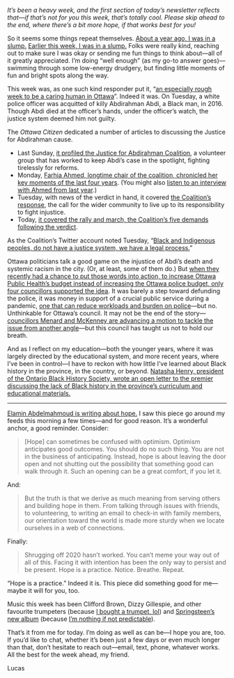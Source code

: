 _It’s been a heavy week, and the first section of today’s newsletter reflects that—if that’s not for you this week, that’s totally cool. Please skip ahead to the end, where there’s a bit more hope, if that works best for you!_

So it seems some things repeat themselves. [About a year ago, I was in a slump.](https://lucascherkewski.com/hit-and-miss/109-slump/) [Earlier this week, I was in a slump.](https://twitter.com/lchski/status/1319423125377994758) Folks were really kind, reaching out to make sure I was okay or sending me fun things to think about—all of it greatly appreciated. I’m doing “well enough” (as my go-to answer goes)—swimming through some low-energy drudgery, but finding little moments of fun and bright spots along the way.

This week was, as one such kind responder put it, “[an especially rough week to be a caring human in Ottawa](https://twitter.com/pejthomas/status/1319435992382701568)”. Indeed it was. On Tuesday, a white police officer was acquitted of killy Abdirahman Abdi, a Black man, in 2016. Though Abdi died at the officer’s hands, under the officer’s watch, the justice system deemed him not guilty.

The _Ottawa Citizen_ dedicated a number of articles to discussing the Justice for Abdirahman cause.

- Last Sunday, [it profiled the Justice for Abdirahman Coalition](https://ottawacitizen.com/news/an-everlasting-impact-the-fight-continues-for-justice-for-abdirahman), a volunteer group that has worked to keep Abdi’s case in the spotlight, fighting tirelessly for reforms.
- Monday, [Farhia Ahmed, longtime chair of the coalition, chronicled her key moments of the last four years](https://ottawacitizen.com/opinion/ahmed-reflecting-on-the-death-of-abdirahman-abdi-four-years-later). (You might also [listen to an interview with Ahmed from last year](https://badandbpod.podbean.com/e/bonus-pod-justice-for-abdirahman-abdi/).)
- Tuesday, with news of the verdict in hand, it covered [the Coalition’s response](https://ottawacitizen.com/news/local-news/the-system-did-not-fail-us-it-was-not-built-for-us-activist-tells-rally), the call for the wider community to live up to its responsibility to fight injustice.
- Today, [it covered the rally and march, the Coalition’s five demands following the verdict](https://ottawacitizen.com/news/local-news/hundreds-deliver-demands-during-justice-for-abdirahman-rally-and-march).

As the Coalition’s Twitter account noted Tuesday, “[Black and Indigenous peoples, do not have a justice system, we have a legal process.](https://twitter.com/J4Abdirahman/status/1318754809898364929)”

Ottawa politicians talk a good game on the injustice of Abdi’s death and systemic racism in the city. (Or, at least, some of them do.) But [when they recently had a chance to put those words into action, to increase Ottawa Public Health’s budget instead of increasing the Ottawa police budget, only four councillors supported the idea](https://twitter.com/HorizonOttawa/status/1316430187890913283). It was barely a step toward defunding the police, it was money in support of a crucial public service during a pandemic, [one that can reduce workloads and burden on police](https://ottawacitizen.com/opinion/editorial-viewing-police-through-a-wider-public-safety-lens)—but no. Unthinkable for Ottawa’s council. It may not be the end of the story—[councillors Menard and McKenney are advancing a motion to tackle the issue from another angle](https://www.ottawapolicereform.ca/)—but this council has taught us not to hold our breath.

And as I reflect on my education—both the younger years, where it was largely directed by the educational system, and more recent years, where I’ve been in control—I have to reckon with how little I’ve learned about Black history in the province, in the country, or beyond. [Natasha Henry, president of the Ontario Black History Society, wrote an open letter to the premier discussing the lack of Black history in the province’s curriculum and educational materials.](https://activehistory.ca/2020/10/blacked-out-history-an-open-letter-to-premier-ford/)

---

[Elamin Abdelmahmoud is writing about hope.](https://www.buzzfeednews.com/article/elaminabdelmahmoud/hope-2020-pandemic-wildfires) I saw this piece go around my feeds this morning a few times—and for good reason. It’s a wonderful anchor, a good reminder. Consider:

> [Hope] can sometimes be confused with optimism. Optimism anticipates good outcomes. You should do no such thing. You are not in the business of anticipating. Instead, hope is about leaving the door open and not shutting out the possibility that something good can walk through it. Such an opening can be a great comfort, if you let it.

And:

> But the truth is that we derive as much meaning from serving others and building hope in them. From talking through issues with friends, to volunteering, to writing an email to check-in with family members, our orientation toward the world is made more sturdy when we locate ourselves in a web of connections.

Finally:

> Shrugging off 2020 hasn’t worked. You can’t meme your way out of all of this. Facing it with intention has been the only way to persist and be present. Hope is a practice. Notice. Breathe. Repeat.

“Hope is a practice.” Indeed it is. This piece did something good for me—maybe it will for you, too.

Music this week has been Clifford Brown, Dizzy Gillespie, and other favourite trumpeters (because [I bought a trumpet, lol](https://twitter.com/lchski/status/1318269210406113280)) and [Springsteen’s new album](https://open.spotify.com/album/5devPxQnSKVF2Ed0CVwQZh?si=pZyie8v7R9O9RKaW3hmcZQ) (because [I’m nothing if not predictable](https://lucascherkewski.com/study/springsteen-broadway/)).

That’s it from me for today. I’m doing as well as can be—I hope you are, too. If you’d like to chat, whether it’s been just a few days or even much longer than that, don’t hesitate to reach out—email, text, phone, whatever works. All the best for the week ahead, my friend.

Lucas